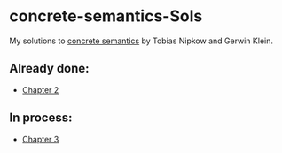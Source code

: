 # concrete-semantics-Sols
My solutions to [concrete semantics](http://www.concrete-semantics.org) by Tobias Nipkow and Gerwin Klein. 

## Already done:
+ [Chapter 2](https://github.com/EduPH/concrete-semantics-Sols/blob/master/Chapter2.thy)

## In process: 
+ [Chapter 3](https://github.com/EduPH/concrete-semantics-Sols/blob/master/Chapter3.thy) 

